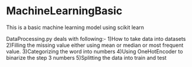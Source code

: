 # MachineLearningBasic

This is a basic machine learning model using scikit learn

DataProcessing.py deals with following:-
1)How to take data into datasets
2)Filling the missing value either using mean or median or most frequent value.
3)Categorizing the word into numbers
4)Using OneHotEncoder to binarize the step 3 numbers
5)Splitting the data into train and test


